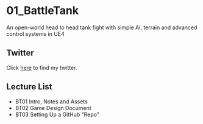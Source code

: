 # 01_BattleTank
An open-world head to head tank fight with simple AI, terrain and advanced control systems in UE4

## Twitter
Click <a href="https://twitter.com/cqrvo">here</a> to find my twitter.

## Lecture List
* BT01 Intro, Notes and Assets 
* BT02 Game Design Document 
* BT03 Setting Up a GitHub "Repo"

